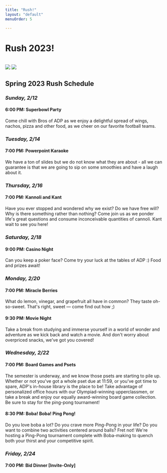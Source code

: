 ```yaml
---
title: "Rush!"
layout: "default"
menuOrder: 5

---
```

<div class="content container">

<h1>Rush 2023!</h1>
<br />

<!--
Our 2021 Rush is over, and 2022 is yet to begin! Check back in late August to see all of our wonderful events!
-->


<img src="/images/rush_schedules/Spring2023.png">
<img src="/images/rush_schedules/Spring2023card.png">

<h2> Spring 2023 Rush Schedule </h2>

<h3> <i> Sunday, 2/12 </i> </h3>

<h4> 6:00 PM: Superbowl Party </h4>
Come chill with Bros of ADP as we enjoy a delightful spread of wings, nachos, pizza and other food, as we cheer on our favorite football teams.
  
<h3> <i> Tuesday, 2/14 </i> </h3>

<h4> 7:00 PM: Powerpoint Karaoke </h4>
We have a ton of slides but we do not know what they are about - all we can guarantee is that we are going to sip on some smoothies and have a laugh about it.

<h3> <i> Thursday, 2/16 </i> </h3>

<h4> 7:00 PM: Kannoli and Kant </h4>
Have you ever stopped and wondered why we exist? Do we have free will? Why is there something rather than nothing? Come join us as we ponder life's great questions and consume inconceivable quantities of cannoli. Kant wait to see you here!

<h3> <i> Saturday, 2/18 </i> </h3>

<h4> 9:00 PM: Casino Night </h4>
Can you keep a poker face? Come try your luck at the tables of ADP :) Food and prizes await!

<h3> <i> Monday, 2/20 </i> </h3>

<h4> 7:00 PM: Miracle Berries </h4>
What do lemon, vinegar, and grapefruit all have in common? They taste oh-so-sweet. That's right, sweet — come find out how ;)

<h4> 9:30 PM: Movie Night </h4>
Take a break from studying and immerse yourself in a world of wonder and adventure as we kick back and watch a movie. And don't worry about overpriced snacks, we've got you covered!

<h3> <i> Wednesday, 2/22 </i> </h3>

<h4> 7:00 PM: Board Games and Psets </h4>
The semester is underway, and we know those psets are starting to pile up.  Whether or not you've got a whole pset due at 11:59, or you've got time to spare, ADP's in-house library is the place to be!  Take advantage of personalized office hours with our Olympiad-winning upperclassmen, or take a break and enjoy our equally award-winning board game collection.   Be sure to stay for the ping-pong tournament!

<h4> 8:30 PM: Boba! Boba! Ping Pong! </h4>
Do you love boba a lot? Do you crave more Ping-Pong in your life? Do you want to combine two activities centered around balls? Fret not! We're hosting a Ping-Pong tournament complete with Boba-making to quench both your thirst and your competitive spirit.

<h3> <i> Friday, 2/24 </i> </h3>

<h4> 7:00 PM: Bid Dinner [Invite-Only] </h4>


<br />
<br />

</div>
